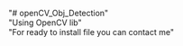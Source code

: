 "# openCV_Obj_Detection"
</br>"Using OpenCV lib"
</br>"For ready to install file you can contact me"
